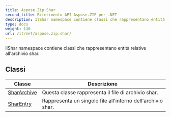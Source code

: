 ```yaml
---
title: Aspose.Zip.Shar
second_title: Riferimento API Aspose.ZIP per .NET
description: IlShar namespace contiene classi che rappresentano entità relative allarchivio shar.
type: docs
weight: 130
url: /it/net/aspose.zip.shar/
---
```

IlShar namespace contiene classi che rappresentano entità relative all'archivio shar.

## Classi

| Classe | Descrizione |
| --- | --- |
| [SharArchive](./shararchive/) | Questa classe rappresenta il file di archivio shar. |
| [SharEntry](./sharentry/) | Rappresenta un singolo file all'interno dell'archivio shar. |


